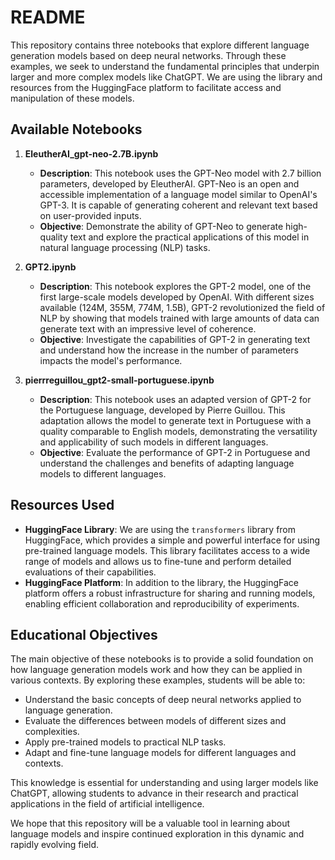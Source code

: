 # README

This repository contains three notebooks that explore different language generation models based on deep neural networks. Through these examples, we seek to understand the fundamental principles that underpin larger and more complex models like ChatGPT. We are using the library and resources from the HuggingFace platform to facilitate access and manipulation of these models.

## Available Notebooks

1. **EleutherAI_gpt-neo-2.7B.ipynb**
   - **Description**: This notebook uses the GPT-Neo model with 2.7 billion parameters, developed by EleutherAI. GPT-Neo is an open and accessible implementation of a language model similar to OpenAI's GPT-3. It is capable of generating coherent and relevant text based on user-provided inputs.
   - **Objective**: Demonstrate the ability of GPT-Neo to generate high-quality text and explore the practical applications of this model in natural language processing (NLP) tasks.

2. **GPT2.ipynb**
   - **Description**: This notebook explores the GPT-2 model, one of the first large-scale models developed by OpenAI. With different sizes available (124M, 355M, 774M, 1.5B), GPT-2 revolutionized the field of NLP by showing that models trained with large amounts of data can generate text with an impressive level of coherence.
   - **Objective**: Investigate the capabilities of GPT-2 in generating text and understand how the increase in the number of parameters impacts the model's performance.

3. **pierrreguillou_gpt2-small-portuguese.ipynb**
   - **Description**: This notebook uses an adapted version of GPT-2 for the Portuguese language, developed by Pierre Guillou. This adaptation allows the model to generate text in Portuguese with a quality comparable to English models, demonstrating the versatility and applicability of such models in different languages.
   - **Objective**: Evaluate the performance of GPT-2 in Portuguese and understand the challenges and benefits of adapting language models to different languages.

## Resources Used

- **HuggingFace Library**: We are using the `transformers` library from HuggingFace, which provides a simple and powerful interface for using pre-trained language models. This library facilitates access to a wide range of models and allows us to fine-tune and perform detailed evaluations of their capabilities.
- **HuggingFace Platform**: In addition to the library, the HuggingFace platform offers a robust infrastructure for sharing and running models, enabling efficient collaboration and reproducibility of experiments.

## Educational Objectives

The main objective of these notebooks is to provide a solid foundation on how language generation models work and how they can be applied in various contexts. By exploring these examples, students will be able to:
- Understand the basic concepts of deep neural networks applied to language generation.
- Evaluate the differences between models of different sizes and complexities.
- Apply pre-trained models to practical NLP tasks.
- Adapt and fine-tune language models for different languages and contexts.

This knowledge is essential for understanding and using larger models like ChatGPT, allowing students to advance in their research and practical applications in the field of artificial intelligence.

We hope that this repository will be a valuable tool in learning about language models and inspire continued exploration in this dynamic and rapidly evolving field.
